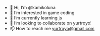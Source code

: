 - 👋 Hi, I’m @kamikoluna
- 👀 I’m interested in game coding
- 🌱 I’m currently learning js
- 💞️ I’m looking to collaborate on yurtroyo!
- 📫 How to reach me yurtroyo@gmail.com

<!---
kamikoluna/kamikoluna is a ✨ special ✨ repository because its `README.md` (this file) appears on your GitHub profile.
You can click the Preview link to take a look at your changes.
--->

